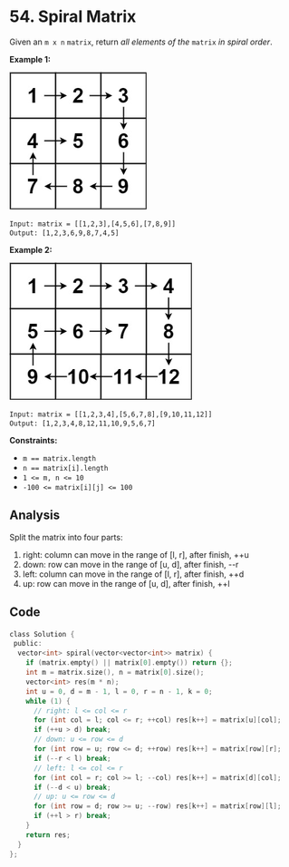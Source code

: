 # 54. Spiral Matrix

Given an `m x n` `matrix`, return *all elements of the* `matrix` *in spiral order*.

 

**Example 1:**

![img](resources/54a.jpg)

```
Input: matrix = [[1,2,3],[4,5,6],[7,8,9]]
Output: [1,2,3,6,9,8,7,4,5]
```

**Example 2:**

![img](resources/54b.jpg)

```
Input: matrix = [[1,2,3,4],[5,6,7,8],[9,10,11,12]]
Output: [1,2,3,4,8,12,11,10,9,5,6,7]
```

 

**Constraints:**

- `m == matrix.length`
- `n == matrix[i].length`
- `1 <= m, n <= 10`
- `-100 <= matrix[i][j] <= 100`

## Analysis

Split the matrix into four parts:
1. right: column can move in the range of [l, r], after finish, ++u
2. down: row can move in the range of [u, d], after finish, --r
3. left: column can move in the range of [l, r], after finish, ++d
4. up: row can move in the range of [u, d], after finish, ++l

## Code

```c
class Solution {
 public:
  vector<int> spiral(vector<vector<int>> matrix) {
    if (matrix.empty() || matrix[0].empty()) return {};
    int m = matrix.size(), n = matrix[0].size();
    vector<int> res(m * n);
    int u = 0, d = m - 1, l = 0, r = n - 1, k = 0;
    while (1) {
      // right: l <= col <= r
      for (int col = l; col <= r; ++col) res[k++] = matrix[u][col];
      if (++u > d) break;
      // down: u <= row <= d
      for (int row = u; row <= d; ++row) res[k++] = matrix[row][r];
      if (--r < l) break;
      // left: l <= col <= r
      for (int col = r; col >= l; --col) res[k++] = matrix[d][col];
      if (--d < u) break;
      // up: u <= row <= d
      for (int row = d; row >= u; --row) res[k++] = matrix[row][l];
      if (++l > r) break;
    }
    return res;
  }
};

```